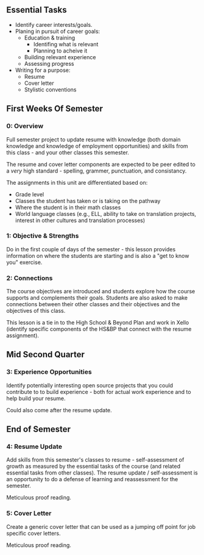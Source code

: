 ## Essential Tasks

* Identify career interests/goals.
* Planing in pursuit of career goals:
  - Education & training
    - Identifing what is relevant
    - Planning to acheive it
  - Building relevant experience
  - Assessing progress
* Writing for a purpose:
  - Resume
  - Cover letter
  - Stylistic conventions

## First Weeks Of Semester

### 0: Overview

Full semester project to update resume with knowledge (both domain knowledge and knowledge of employment opportunities) and skills from this class - and your other classes this semester.

The resume and cover letter components are expected to be peer edited to a *very* high standard - spelling, grammer, punctuation, and consistancy.

The assignments in this unit are differentiated based on:
* Grade level
* Classes the student has taken or is taking on the pathway
* Where the student is in their math classes
* World language classes (e.g., ELL, ability to take on translation projects, interest in other cultures and translation processes)

### 1: Objective & Strengths

Do in the first couple of days of the semester - this lesson provides information on where the students are starting and is also a "get to know you" exercise.

### 2: Connections

The course objectives are introduced and students explore how the course supports and complements their goals. Students are also asked to make connections between their other classes and their objectives and the objectives of this class.

This lesson is a tie in to the High School & Beyond Plan and work in Xello (identify specific components of the HS&BP that connect with the resume assignment).

## Mid Second Quarter

### 3: Experience Opportunities

Identify potentially interesting open source projects that you could contribute to to build experience - both for actual work experience and to help build your resume.

Could also come after the resume update.

## End of Semester

### 4: Resume Update

Add skills from this semester's classes to resume - self-assessment of growth as measured by the essential tasks of the course (and related essential tasks from other classes). The resume update / self-assessment is an opportunity to do a defense of learning and reassessment for the semester.

Meticulous proof reading.

### 5: Cover Letter

Create a generic cover letter that can be used as a jumping off point for job specific cover letters.

Meticulous proof reading.
